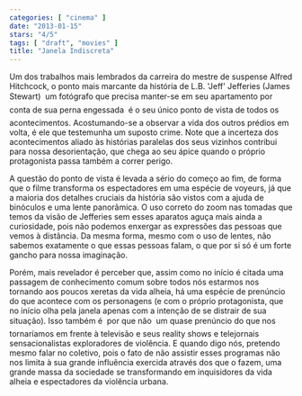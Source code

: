 ```yaml
---
categories: [ "cinema" ]
date: "2013-01-15"
stars: "4/5"
tags: [ "draft", "movies" ]
title: "Janela Indiscreta"
---
```

Um dos trabalhos mais lembrados da carreira do mestre de suspense Alfred Hitchcock, o ponto mais marcante da história de L.B. 'Jeff' Jefferies (James Stewart)  um fotógrafo que precisa manter-se em seu apartamento por conta de sua perna engessada  é o seu único ponto de vista de todos os acontecimentos. Acostumando-se a observar a vida dos outros prédios em volta, é ele que testemunha um suposto crime. Note que a incerteza dos acontecimentos aliado às histórias paralelas dos seus vizinhos contribui para nossa desorientação, que chega ao seu ápice quando o próprio protagonista passa também a correr perigo.

A questão do ponto de vista é levada a sério do começo ao fim, de forma que o filme transforma os espectadores em uma espécie de voyeurs, já que a maioria dos detalhes cruciais da história são vistos com a ajuda de binóculos e uma lente panorâmica. O uso correto do zoom nas tomadas que temos da visão de Jefferies sem esses aparatos aguça mais ainda a curiosidade, pois não podemos enxergar as expressões das pessoas que vemos à distância. Da mesma forma, mesmo com o uso de lentes, não sabemos exatamente o que essas pessoas falam, o que por si só é um forte gancho para nossa imaginação.

Porém, mais revelador é perceber que, assim como no início é citada uma passagem de conhecimento comum sobre todos nós estarmos nos tornando aos poucos xeretas da vida alheia, há uma espécie de prenúncio do que acontece com os personagens (e com o próprio protagonista, que no início olha pela janela apenas com a intenção de se distrair de sua situação). Isso também é  por que não  um quase prenúncio do que nos tornaríamos em frente à televisão e seus reality shows e telejornais sensacionalistas exploradores de violência. E quando digo nós, pretendo mesmo falar no coletivo, pois o fato de não assistir esses programas não nos limita à sua grande influência exercida através dos que o fazem, uma grande massa da sociedade se transformando em inquisidores da vida alheia e espectadores da violência urbana.

